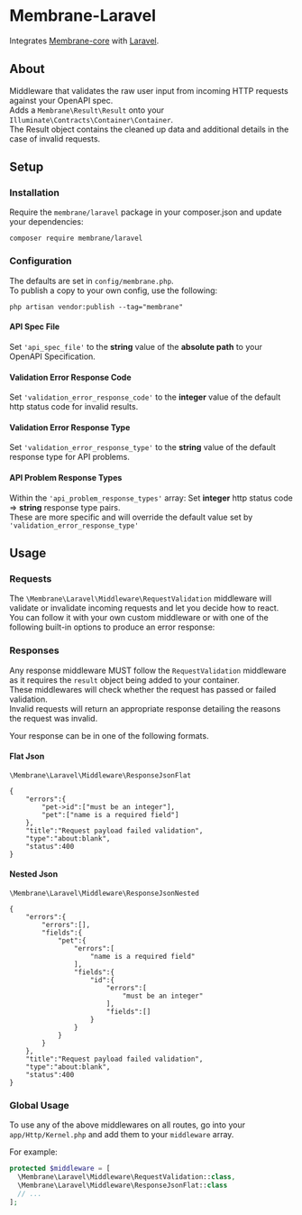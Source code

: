 # Membrane-Laravel

Integrates [Membrane-core](https://github.com/membrane-php/membrane-core) with [Laravel](https://laravel.com/).

## About

Middleware that validates the raw user input from incoming HTTP requests against your OpenAPI spec.  
Adds a `Membrane\Result\Result` onto your `Illuminate\Contracts\Container\Container`.  
The Result object contains the cleaned up data and additional details in the case of invalid requests.

## Setup

### Installation

Require the `membrane/laravel` package in your composer.json and update your dependencies:

```text
composer require membrane/laravel
```

### Configuration

The defaults are set in `config/membrane.php`.  
To publish a copy to your own config, use the following:

```text
php artisan vendor:publish --tag="membrane"
```

#### API Spec File

Set `'api_spec_file'` to the **string** value of the **absolute path** to your OpenAPI Specification.

#### Validation Error Response Code

Set `'validation_error_response_code'` to the **integer** value of the default http status code for invalid results.

#### Validation Error Response Type

Set `'validation_error_response_type'` to the **string** value of the default response type for API problems.

#### API Problem Response Types

Within the `'api_problem_response_types'` array:
Set **integer** http status code => **string** response type pairs.  
These are more specific and will override the default value set by `'validation_error_response_type'`

## Usage

### Requests

The `\Membrane\Laravel\Middleware\RequestValidation` middleware will validate or invalidate incoming requests and let
you decide
how to react.
You can follow it with your own custom middleware or with one of the following built-in options to produce an error
response:

### Responses

Any response middleware MUST follow the `RequestValidation` middleware as it requires the `result` object being added to
your container.  
These middlewares will check whether the request has passed or failed validation.  
Invalid requests will return an appropriate response detailing the reasons the request was invalid.

Your response can be in one of the following formats.

#### Flat Json

`\Membrane\Laravel\Middleware\ResponseJsonFlat`

```text
{
    "errors":{
        "pet->id":["must be an integer"],
        "pet":["name is a required field"]
    },
    "title":"Request payload failed validation",
    "type":"about:blank",
    "status":400
}
```

#### Nested Json

`\Membrane\Laravel\Middleware\ResponseJsonNested`

```text
{
    "errors":{
        "errors":[],
        "fields":{
            "pet":{
                "errors":[
                    "name is a required field"
                ],
                "fields":{
                    "id":{
                        "errors":[
                            "must be an integer"
                        ],
                        "fields":[]
                    }
                }
            }
        }
    },
    "title":"Request payload failed validation",
    "type":"about:blank",
    "status":400
}
```

### Global Usage

To use any of the above middlewares on all routes, go into your `app/Http/Kernel.php` and add them to your `middleware`
array.

For example:

```php
protected $middleware = [
  \Membrane\Laravel\Middleware\RequestValidation::class,
  \Membrane\Laravel\Middleware\ResponseJsonFlat::class
  // ...
];
```
